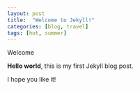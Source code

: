 ```yaml
---
layout: post
title:  "Welcome to Jekyll!"
categories: [blog, travel]
tags: [hot, summer]
---
```


Welcome

**Hello world**, this is my first Jekyll blog post.

I hope you like it!

<!--more-->